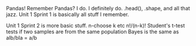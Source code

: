 Pandas! Remember Pandas? I do. I definitely do. .head(), .shape, and all that jazz.
Unit 1 Sprint 1 is basically all stuff I remember.

Unit 1 Sprint 2 is more basic stuff.
n-choose k etc
n!/(n-k)!
Student's t-test tests if two samples are from the same population
Bayes is the same as aIb/bIa = a/b
